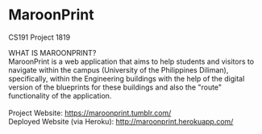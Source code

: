 # MaroonPrint
CS191 Project 1819

WHAT IS MAROONPRINT? <br/>
MaroonPrint is a web application that aims to help students and visitors to navigate within the campus (University of the Philippines Diliman), specifically, within the Engineering buildings with the help of the digital version of the blueprints for these buildings and also the "route" functionality of the application. <br/><br/>
Project Website: https://maroonprint.tumblr.com/ <br />
Deployed Website (via Heroku): http://maroonprint.herokuapp.com/
